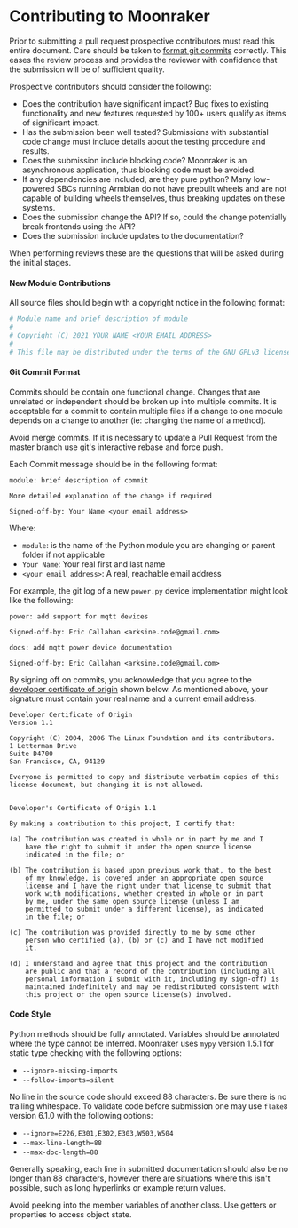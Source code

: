 # Contributing to Moonraker

Prior to submitting a pull request prospective contributors must read this
entire document.  Care should be taken to [format git commits](#git-commit-format)
correctly.  This eases the review process and provides the reviewer with
confidence that the submission will be of sufficient quality.

Prospective contributors should consider the following:

- Does the contribution have significant impact?  Bug fixes to existing
  functionality and new features requested by 100+ users qualify as
  items of significant impact.
- Has the submission been well tested?  Submissions with substantial code
  change must include details about the testing procedure and results.
- Does the submission include blocking code?  Moonraker is an asynchronous
  application, thus blocking code must be avoided.
- If any dependencies are included, are they pure python?  Many low-powered SBCs
  running Armbian do not have prebuilt wheels and are not capable of building wheels
  themselves, thus breaking updates on these systems.
- Does the submission change the API?  If so, could the change potentially break
  frontends using the API?
- Does the submission include updates to the documentation?

When performing reviews these are the questions that will be asked during the
initial stages.

#### New Module Contributions

All source files should begin with a copyright notice in the following format:

```python
# Module name and brief description of module
#
# Copyright (C) 2021 YOUR NAME <YOUR EMAIL ADDRESS>
#
# This file may be distributed under the terms of the GNU GPLv3 license
```

#### Git Commit Format

Commits should be contain one functional change.  Changes that are unrelated
or independent should be broken up into multiple commits.  It is acceptable
for a commit to contain multiple files if a change to one module depends on a
change to another (ie: changing the name of a method).

Avoid merge commits.  If it is necessary to update a Pull Request from the
master branch use git's interactive rebase and force push.

Each Commit message should be in the following format:

```text
module: brief description of commit

More detailed explanation of the change if required

Signed-off-by: Your Name <your email address>
```

Where:

- `module`: is the name of the Python module you are changing or parent
  folder if not applicable
- `Your Name`: Your real first and last name
- `<your email address>`: A real, reachable email address

For example, the git log of a new `power.py` device implementation might look
like the following:

```git
power: add support for mqtt devices

Signed-off-by: Eric Callahan <arksine.code@gmail.com>
```
```git
docs: add mqtt power device documentation

Signed-off-by: Eric Callahan <arksine.code@gmail.com>
```

By signing off on commits, you acknowledge that you agree to the
[developer certificate of origin](../developer-certificate-of-origin)
shown below.  As mentioned above, your signature must contain your
real name and a current email address.

```text
Developer Certificate of Origin
Version 1.1

Copyright (C) 2004, 2006 The Linux Foundation and its contributors.
1 Letterman Drive
Suite D4700
San Francisco, CA, 94129

Everyone is permitted to copy and distribute verbatim copies of this
license document, but changing it is not allowed.


Developer's Certificate of Origin 1.1

By making a contribution to this project, I certify that:

(a) The contribution was created in whole or in part by me and I
    have the right to submit it under the open source license
    indicated in the file; or

(b) The contribution is based upon previous work that, to the best
    of my knowledge, is covered under an appropriate open source
    license and I have the right under that license to submit that
    work with modifications, whether created in whole or in part
    by me, under the same open source license (unless I am
    permitted to submit under a different license), as indicated
    in the file; or

(c) The contribution was provided directly to me by some other
    person who certified (a), (b) or (c) and I have not modified
    it.

(d) I understand and agree that this project and the contribution
    are public and that a record of the contribution (including all
    personal information I submit with it, including my sign-off) is
    maintained indefinitely and may be redistributed consistent with
    this project or the open source license(s) involved.
```
#### Code Style
Python methods should be fully annotated. Variables should be annotated where
the type cannot be inferred. Moonraker uses `mypy` version 1.5.1 for static
type checking with the following options:

  - `--ignore-missing-imports`
  - `--follow-imports=silent`

No line in the source code should exceed 88 characters.  Be sure there is no
trailing whitespace.  To validate code before submission one may use
`flake8` version 6.1.0 with the following options:

  - `--ignore=E226,E301,E302,E303,W503,W504`
  - `--max-line-length=88`
  - `--max-doc-length=88`

Generally speaking, each line in submitted documentation should also be no
longer than 88 characters, however there are situations where this isn't
possible, such as long hyperlinks or example return values.

Avoid peeking into the member variables of another class.  Use getters or
properties to access object state.
